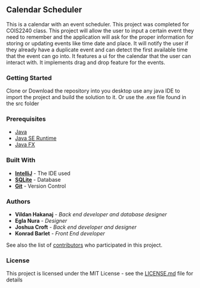 ## Calendar Scheduler

This is a calendar with an event scheduler. This project was completed for COIS2240 class. 
This project will allow the user to input a certain event they need to remember and the application will ask for the proper information for storing or updating events like time date and place. It will notify the user if they already have a duplicate event and can detect the first available time that the event can go into. It features a ui for the calendar that the user can interact with. It implements drag and drop feature for the events.

### Getting Started
Clone or Download the repository into you desktop use any java IDE to import the project and build the solution to it.
Or use the .exe file found in the src folder

### Prerequisites
* [Java](https://www.java.com/en/download/)
* [Java SE Runtime](https://www.oracle.com/technetwork/java/javase/downloads/jre8-downloads-2133155.html)
* [Java FX](https://www.oracle.com/technetwork/java/javafx/downloads/index.html)

### Built With
* **[IntelliJ](https://www.jetbrains.com/idea/)** - The IDE used
* **[SQLite](https://www.sqlite.org/index.html)** - Database
* **[Git](https://git-scm.com/downloads)** - Version Control

### Authors

* **Vildan Hakanaj** - *Back end developer and database designer*
* **Egla Nura** - *Designer*
* **Joshua Croft** - *Back end developer and designer* 
* **Konrad Barlet** - *Front End developer*

See also the list of [contributors](https://github.com/VildanHakanaj/Calendar-Scheduler/contributors) who participated in this project.

### License

This project is licensed under the MIT License - see the [LICENSE.md](LICENSE.md) file for details
